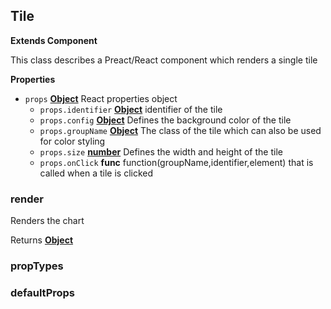 <!-- Generated by documentation.js. Update this documentation by updating the source code. -->

## Tile

**Extends Component**

This class describes a Preact/React component which renders a single tile

**Properties**

-   `props` **[Object](https://developer.mozilla.org/en-US/docs/Web/JavaScript/Reference/Global_Objects/Object)** React properties object
    -   `props.identifier` **[Object](https://developer.mozilla.org/en-US/docs/Web/JavaScript/Reference/Global_Objects/Object)** identifier of the tile
    -   `props.config` **[Object](https://developer.mozilla.org/en-US/docs/Web/JavaScript/Reference/Global_Objects/Object)** Defines the background color of the tile
    -   `props.groupName` **[Object](https://developer.mozilla.org/en-US/docs/Web/JavaScript/Reference/Global_Objects/Object)** The class of the tile which can also be used for color styling
    -   `props.size` **[number](https://developer.mozilla.org/en-US/docs/Web/JavaScript/Reference/Global_Objects/Number)** Defines the width and height of the tile
    -   `props.onClick` **func** function(groupName,identifier,element) that is called when a tile is clicked

### render

Renders the chart

Returns **[Object](https://developer.mozilla.org/en-US/docs/Web/JavaScript/Reference/Global_Objects/Object)** 

### propTypes

### defaultProps
